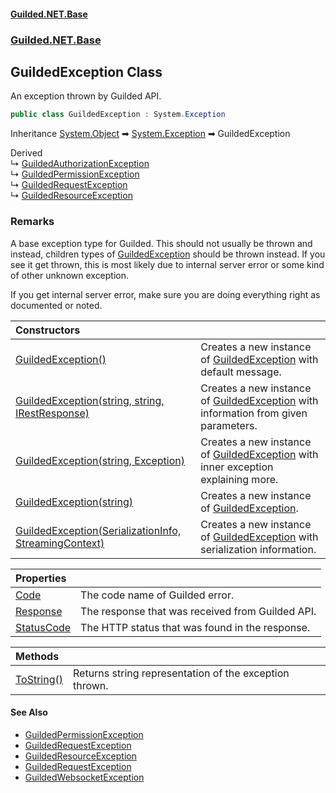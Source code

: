 
#### [Guilded.NET.Base](Guilded_NET_Base 'Guilded_NET_Base')
### [Guilded.NET.Base](Guilded_NET_Base#Guilded_NET_Base 'Guilded.NET.Base')
## GuildedException Class
An exception thrown by Guilded API.  
```csharp
public class GuildedException : System.Exception
```

Inheritance [System.Object](https://docs.microsoft.com/en-us/dotnet/api/System.Object 'System.Object') &#x27A1; [System.Exception](https://docs.microsoft.com/en-us/dotnet/api/System.Exception 'System.Exception') &#x27A1; GuildedException  

Derived  
&#8627; [GuildedAuthorizationException](GuildedAuthorizationException 'Guilded.NET.Base.GuildedAuthorizationException')  
&#8627; [GuildedPermissionException](GuildedPermissionException 'Guilded.NET.Base.GuildedPermissionException')  
&#8627; [GuildedRequestException](GuildedRequestException 'Guilded.NET.Base.GuildedRequestException')  
&#8627; [GuildedResourceException](GuildedResourceException 'Guilded.NET.Base.GuildedResourceException')  
### Remarks
A base exception type for Guilded. This should not usually be thrown and instead, children types of [GuildedException](GuildedException 'Guilded.NET.Base.GuildedException') should be thrown instead. If you see it get thrown, this is most likely due to internal server error or some kind of other unknown exception.



If you get internal server error, make sure you are doing everything right as documented or noted.

| Constructors | |
| :--- | :--- |
| [GuildedException()](GuildedException_GuildedException() 'Guilded.NET.Base.GuildedException.GuildedException()') | Creates a new instance of [GuildedException](GuildedException 'Guilded.NET.Base.GuildedException') with default message.<br/> |
| [GuildedException(string, string, IRestResponse)](GuildedException_GuildedException(string_string_IRestResponse) 'Guilded.NET.Base.GuildedException.GuildedException(string, string, IRestResponse)') | Creates a new instance of [GuildedException](GuildedException 'Guilded.NET.Base.GuildedException') with information from given parameters.<br/> |
| [GuildedException(string, Exception)](GuildedException_GuildedException(string_Exception) 'Guilded.NET.Base.GuildedException.GuildedException(string, System.Exception)') | Creates a new instance of [GuildedException](GuildedException 'Guilded.NET.Base.GuildedException') with inner exception explaining more.<br/> |
| [GuildedException(string)](GuildedException_GuildedException(string) 'Guilded.NET.Base.GuildedException.GuildedException(string)') | Creates a new instance of [GuildedException](GuildedException 'Guilded.NET.Base.GuildedException').<br/> |
| [GuildedException(SerializationInfo, StreamingContext)](GuildedException_GuildedException(SerializationInfo_StreamingContext) 'Guilded.NET.Base.GuildedException.GuildedException(System.Runtime.Serialization.SerializationInfo, System.Runtime.Serialization.StreamingContext)') | Creates a new instance of [GuildedException](GuildedException 'Guilded.NET.Base.GuildedException') with serialization information.<br/> |

| Properties | |
| :--- | :--- |
| [Code](GuildedException_Code 'Guilded.NET.Base.GuildedException.Code') | The code name of Guilded error.<br/> |
| [Response](GuildedException_Response 'Guilded.NET.Base.GuildedException.Response') | The response that was received from Guilded API.<br/> |
| [StatusCode](GuildedException_StatusCode 'Guilded.NET.Base.GuildedException.StatusCode') | The HTTP status that was found in the response.<br/> |

| Methods | |
| :--- | :--- |
| [ToString()](GuildedException_ToString() 'Guilded.NET.Base.GuildedException.ToString()') | Returns string representation of the exception thrown.<br/> |

#### See Also
- [GuildedPermissionException](GuildedPermissionException 'Guilded.NET.Base.GuildedPermissionException')
- [GuildedRequestException](GuildedRequestException 'Guilded.NET.Base.GuildedRequestException')
- [GuildedResourceException](GuildedResourceException 'Guilded.NET.Base.GuildedResourceException')
- [GuildedRequestException](GuildedRequestException 'Guilded.NET.Base.GuildedRequestException')
- [GuildedWebsocketException](GuildedWebsocketException 'Guilded.NET.Base.GuildedWebsocketException')
